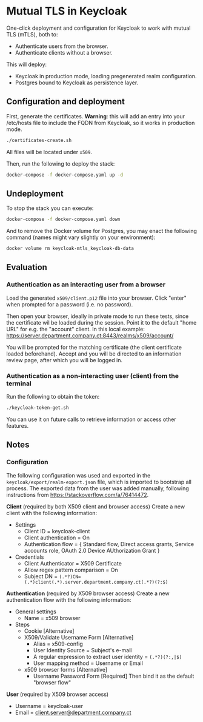# Mutual TLS in Keycloak

One-click deployment and configuration for Keycloak to work with mutual TLS (mTLS), both to:
* Authenticate users from the browser.
* Authenticate clients without a browser.

This will deploy:
* Keycloak in production mode, loading pregenerated realm configuration.
* Postgres bound to Keycloak as persistence layer.

## Configuration and deployment

First, generate the certificates.
**Warning**: this will add an entry into your /etc/hosts file to include the FQDN from Keycloak, so it works in production mode.

```bash
./certificates-create.sh
```

All files will be located under `x509`.

Then, run the following to deploy the stack:

```bash
docker-compose -f docker-compose.yaml up -d
```

## Undeployment

To stop the stack you can execute:

```bash
docker-compose -f docker-compose.yaml down
```

And to remove the Docker volume for Postgres, you may enact the following command (names might vary slightly on your environment):

```bash
docker volume rm keycloak-mtls_keycloak-db-data
```

## Evaluation

### Authentication as an interacting user from a browser

Load the generated `x509/client.p12` file into your browser. Click "enter" when prompted for a password (i.e. no password).

Then open your browser, ideally in private mode to run these tests, since the certificate wil be loaded during the session.
Point it to the default "home URL" for e.g. the "account" client. In this local example: https://server.department.company.ct:8443/realms/x509/account/

You will be prompted for the matching certificate (the client certificate loaded beforehand). Accept and you will be directed to an information review page, after which you will be logged in.

### Authentication as a non-interacting user (client) from the terminal

Run the following to obtain the token:

```bash
./keycloak-token-get.sh
```

You can use it on future calls to retrieve information or access other features.

## Notes

### Configuration

The following configuration was used and exported in the `keycloak/export/realm-export.json` file, which is imported to bootstrap all process.
The exported data from the user was added manually, following instructions from https://stackoverflow.com/a/76414472.

**Client** (required by both X509 client and browser access)
Create a new client with the following information:
- Settings
  - Client ID = keycloak-client
  - Client authentication = On
  - Authentication flow = { Standard flow, Direct access grants, Service accounts role, OAuth 2.0 Device AUthorization Grant }
- Credentials
  - Client Authenticator = X509 Certificate
  - Allow regex pattern comparison = On
  - Subject DN = `(.*?)CN=(.*)client(.*).server.department.company.ct(.*?)(?:$)`

**Authentication** (required by X509 browser access)
Create a new authentication flow with the following information:
- General settings
  - Name = x509 browser
- Steps
  - Cookie [Alternative]
  - X509/Validate Username Form [Alternative]
    - Alias = x509-config
    - User Identity Source = Subject's e-mail
    - A regular expression to extract user identity = `(.*?)(?:,|$)`
    - User mapping method = Username or Email
  - x509 browser forms [Alternative]
    - Username Password Form [Required]
Then bind it as the default "browser flow"

**User** (required by X509 browser access)
- Username = keycloak-user
- Email = client.server@department.company.ct
